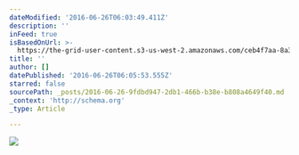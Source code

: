 ```yaml
---
dateModified: '2016-06-26T06:03:49.411Z'
description: ''
inFeed: true
isBasedOnUrl: >-
  https://the-grid-user-content.s3-us-west-2.amazonaws.com/ceb4f7aa-8a3e-43c2-81d4-2ac77d6d6fbe.jpg
title: ''
author: []
datePublished: '2016-06-26T06:05:53.555Z'
starred: false
sourcePath: _posts/2016-06-26-9fdbd947-2db1-466b-b38e-b808a4649f40.md
_context: 'http://schema.org'
_type: Article

---
```

![](https://the-grid-user-content.s3-us-west-2.amazonaws.com/ceb4f7aa-8a3e-43c2-81d4-2ac77d6d6fbe.jpg)